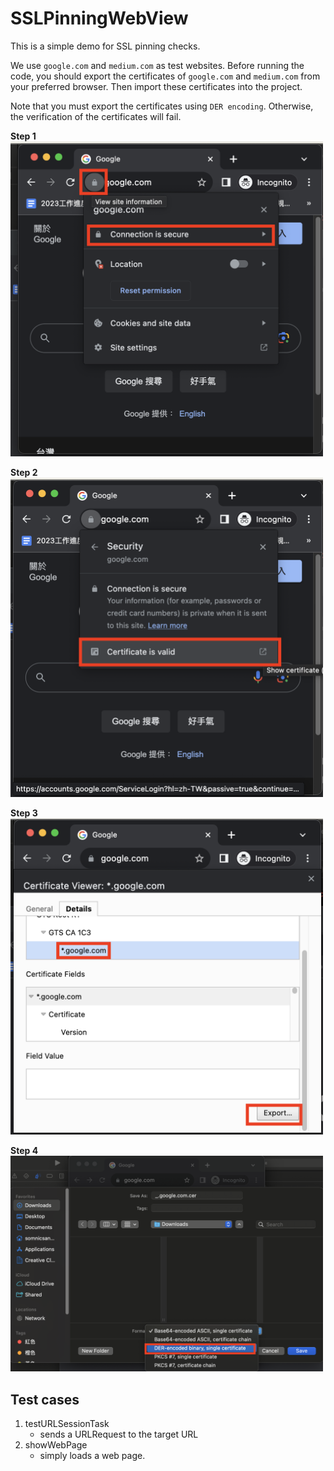 # SSLPinningWebView

This is a simple demo for SSL pinning checks.

We use `google.com` and `medium.com` as test websites. Before running the code, you should export the certificates of `google.com` and `medium.com` from your preferred browser. Then import these certificates into the project.

Note that you must export the certificates using `DER encoding`. Otherwise, the verification of the certificates will fail.

**Step 1**<br>
<img src="illustration_get_certificate_1.png" width="500">

**Step 2**<br> 
<img src="illustration_get_certificate_2.png" width="500">

**Step 3**<br> 
<img src="illustration_get_certificate_3.png" width="500">

**Step 4**<br> 
<img src="illustration_get_certificate_4.png" width="500">

Test cases
---------
1. testURLSessionTask 
   - sends a URLRequest to the target URL
2. showWebPage 
   - simply loads a web page.
